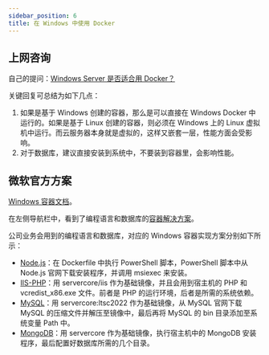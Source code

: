```yaml
---
sidebar_position: 6
title: 在 Windows 中使用 Docker
---
```


## 上网咨询

自己的提问：[Windows Server 是否适合用 Docker？](https://v2ex.com/t/874832)

关键回复可总结为如下几点：

1. 如果是基于 Windows 创建的容器，那么是可以直接在 Windows Docker 中运行的。如果是基于 Linux 创建的容器，则必须在 Windows 上的 Linux 虚拟机中运行。而云服务器本身就是虚拟的，这样又嵌套一层，性能方面会受影响。
2. 对于数据库，建议直接安装到系统中，不要装到容器里，会影响性能。

## 微软官方方案

[Windows 容器文档](https://docs.microsoft.com/zh-cn/virtualization/windowscontainers/)。

在左侧导航栏中，看到了编程语言和数据库的[容器解决方案](https://docs.microsoft.com/zh-cn/virtualization/windowscontainers/samples?tabs=Application-frameworks)。

公司业务会用到的编程语言和数据库，对应的 Windows 容器实现方案分别如下所示：

- [Node.js](https://github.com/MicrosoftDocs/Virtualization-Documentation/tree/main/windows-container-samples/nodejs)：在 Dockerfile 中执行 PowerShell 脚本，PowerShell 脚本中从 Node.js 官网下载安装程序，并调用 msiexec 来安装。
- [IIS-PHP](https://github.com/MicrosoftDocs/Virtualization-Documentation/tree/main/windows-container-samples/iis-php)：用 servercore/iis 作为基础镜像，并且会用到宿主机的 PHP 和 vcredist_x86.exe 文件。前者是 PHP 的运行环境，后者是所需的系统依赖。
- [MySQL](https://github.com/MicrosoftDocs/Virtualization-Documentation/tree/main/windows-container-samples/mysql)：用 servercore:ltsc2022 作为基础镜像，从 MySQL 官网下载 MySQL 的压缩文件并解压至镜像中，最后再将 MySQL 的 bin 目录添加至系统变量 Path 中。
- [MongoDB](https://github.com/MicrosoftDocs/Virtualization-Documentation/tree/main/windows-container-samples/mongodb)：用 servercore 作为基础镜像，执行宿主机中的 MongoDB 安装程序，最后配置好数据库所需的几个目录。
